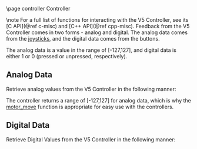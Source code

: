\page controller Controller

\note
For a full list of functions for interacting with the V5 Controller, see its
[C API](@ref c-misc) and [C++ API](@ref cpp-misc).
Feedback from the V5 Controller comes in two forms - analog and digital.
The analog data comes from the [joysticks](https://en.wikipedia.org/wiki/Analog_stick),
and the digital data comes from the buttons.

The analog data is a value in the range of [-127,127], and digital data
is either 1 or 0 (pressed or unpressed, respectively).

## Analog Data

Retrieve analog values from the V5 Controller in the following manner:

The controller returns a range of [-127,127] for analog data, which is
why the [motor_move](../../api/c/motors.html#motor-move) function is
appropriate for easy use with the controllers.

## Digital Data

Retrieve Digital Values from the V5 Controller in the following manner:
